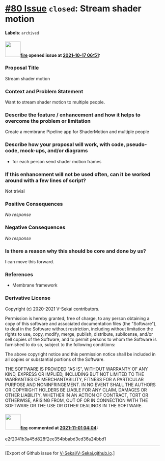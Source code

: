 # [\#80 Issue](https://github.com/V-Sekai/V-Sekai.github.io/issues/80) `closed`: Stream shader motion
**Labels**: `archived`


#### <img src="https://avatars.githubusercontent.com/u/32321?u=c2e06a3d2b49a467aa907e54aa259516440267cc&v=4" width="50">[fire](https://github.com/fire) opened issue at [2021-10-17 06:51](https://github.com/V-Sekai/V-Sekai.github.io/issues/80):

### Proposal Title

Stream shader motion

### Context and Problem Statement

Want to stream shader motion to multiple people.

### Describe the feature / enhancement and how it helps to overcome the problem or limitation

Create a membrane Pipeline app for ShaderMotion and multiple people

### Describe how your proposal will work, with code, pseudo-code, mock-ups, and/or diagrams

* for each person send shader motion frames

### If this enhancement will not be used often, can it be worked around with a few lines of script?

Not trivial

### Positive Consequences

_No response_

### Negative Consequences

_No response_

### Is there a reason why this should be core and done by us?

I can move this forward.

### References

- Membrane framework

### Derivative License

Copyright (c) 2020-2021 V-Sekai contributors.

Permission is hereby granted, free of charge, to any person obtaining a copy
of this software and associated documentation files (the "Software"), to deal
in the Software without restriction, including without limitation the rights
to use, copy, modify, merge, publish, distribute, sublicense, and/or sell
copies of the Software, and to permit persons to whom the Software is
furnished to do so, subject to the following conditions:

The above copyright notice and this permission notice shall be included in all
copies or substantial portions of the Software.

THE SOFTWARE IS PROVIDED "AS IS", WITHOUT WARRANTY OF ANY KIND, EXPRESS OR
IMPLIED, INCLUDING BUT NOT LIMITED TO THE WARRANTIES OF MERCHANTABILITY,
FITNESS FOR A PARTICULAR PURPOSE AND NONINFRINGEMENT. IN NO EVENT SHALL THE
AUTHORS OR COPYRIGHT HOLDERS BE LIABLE FOR ANY CLAIM, DAMAGES OR OTHER
LIABILITY, WHETHER IN AN ACTION OF CONTRACT, TORT OR OTHERWISE, ARISING FROM,
OUT OF OR IN CONNECTION WITH THE SOFTWARE OR THE USE OR OTHER DEALINGS IN THE
SOFTWARE.


#### <img src="https://avatars.githubusercontent.com/u/32321?u=c2e06a3d2b49a467aa907e54aa259516440267cc&v=4" width="50">[fire](https://github.com/fire) commented at [2021-11-01 04:04](https://github.com/V-Sekai/V-Sekai.github.io/issues/80#issuecomment-955909061):

e2f2041b3a45d828f2ee354bbabd3ed36a24bbd1


-------------------------------------------------------------------------------



[Export of Github issue for [V-Sekai/V-Sekai.github.io](https://github.com/V-Sekai/V-Sekai.github.io).]

